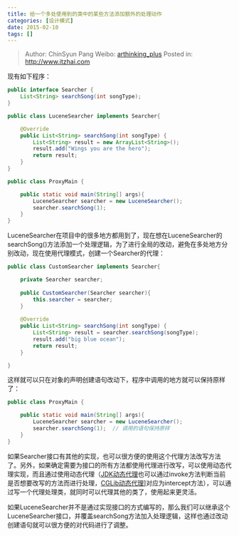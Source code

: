 ```yaml
---
title: 给一个多处使用到的类中的某些方法添加额外的处理动作
categories: [设计模式]
date: 2015-02-10
tags: []
---
```


> Author: ChinSyun Pang
> Weibo: [arthinking_plus](http://weibo.com/arthinkingplus)
> Posted in: http://www.itzhai.com

现有如下程序：
```Java
public interface Searcher {
	List<String> searchSong(int songType);
}

public class LuceneSearcher implements Searcher{

	@Override
	public List<String> searchSong(int songType) {
		List<String> result = new ArrayList<String>();
		result.add("Wings you are the hero");
		return result;
	}
}

public class ProxyMain {

	public static void main(String[] args){
		LuceneSearcher searcher = new LuceneSearcher();
		searcher.searchSong(1);
	}
}
```

LuceneSearcher在项目中的很多地方都用到了，现在想在LuceneSearcher的searchSong()方法添加一个处理逻辑，为了进行全局的改动，避免在多处地方分别改动，现在使用代理模式，创建一个Searcher的代理：
```Java
public class CustomSearcher implements Searcher{

	private Searcher searcher;
	
	public CustomSearcher(Searcher searcher){
		this.searcher = searcher;
	}
	
	@Override
	public List<String> searchSong(int songType) {
		List<String> result = searcher.searchSong(songType);
		result.add("big blue ocean");
		return result;
	}

}
```
这样就可以只在对象的声明创建语句改动下，程序中调用的地方就可以保持原样了：
```Java
public class ProxyMain {

	public static void main(String[] args){
		LuceneSearcher searcher = new LuceneSearcher();
		searcher.searchSong(1);  // 调用的语句保持原样
	}
}
```
如果Searcher接口有其他的实现，也可以很方便的使用这个代理方法改写方法了。另外，如果确定需要为接口的所有方法都使用代理进行改写，可以使用动态代理实现，而且通过使用动态代理（[JDK动态代理](http://www.itzhai.com/java-notes-reflection-dynamic-proxies.html#动态代理： "JDK动态代理")也可以通过invoke方法判断当前是否想要改写的方法而进行处理，[CGLib动态代理](http://www.itzhai.com/java-dong-tai-dai-li-zhi-jdk-dong-tai-dai-li-he-cglib-dong-tai-dai-li-mian-xiang-qie-mian-bian-cheng-aop-yuan-li.html#CGLib动态代理 "CGLib动态代理")]对应为intercept方法），可以通过写一个代理处理类，就同时可以代理其他的类了，使用起来更灵活。

如果LuceneSearcher并不是通过实现接口的方式编写的，那么我们可以继承这个LuceneSearcher接口，并覆盖searchSong方法加入处理逻辑，这样也通过改动创建语句就可以很方便的对代码进行了调整。

